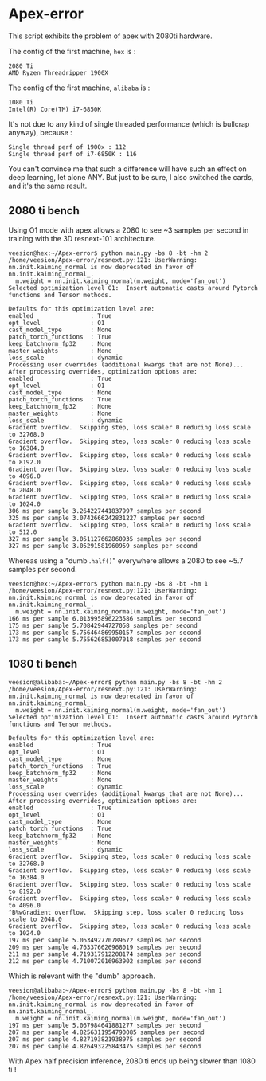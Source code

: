 # Apex-error

This script exhibits the problem of apex with 2080ti hardware.

The config of the first machine, `hex` is :
```
2080 Ti
AMD Ryzen Threadripper 1900X 
```
The config of the first machine, `alibaba` is :
```
1080 Ti
Intel(R) Core(TM) i7-6850K
```
It's not due to any kind of single threaded performance (which is bullcrap anyway), because :
```
Single thread perf of 1900x : 112
Single thread perf of i7-6850K : 116
```

You can't convince me that such a difference will have such an effect on deep learning, let alone ANY. But just to be sure, I also switched the cards, and it's the same result.


## 2080 ti bench

Using O1 mode with apex allows a 2080 to see ~3 samples per second in training with the 3D resnext-101 architecture.

```
veesion@hex:~/Apex-error$ python main.py -bs 8 -bt -hm 2
/home/veesion/Apex-error/resnext.py:121: UserWarning: nn.init.kaiming_normal is now deprecated in favor of nn.init.kaiming_normal_.
  m.weight = nn.init.kaiming_normal(m.weight, mode='fan_out')
Selected optimization level O1:  Insert automatic casts around Pytorch functions and Tensor methods.

Defaults for this optimization level are:
enabled                : True
opt_level              : O1
cast_model_type        : None
patch_torch_functions  : True
keep_batchnorm_fp32    : None
master_weights         : None
loss_scale             : dynamic
Processing user overrides (additional kwargs that are not None)...
After processing overrides, optimization options are:
enabled                : True
opt_level              : O1
cast_model_type        : None
patch_torch_functions  : True
keep_batchnorm_fp32    : None
master_weights         : None
loss_scale             : dynamic
Gradient overflow.  Skipping step, loss scaler 0 reducing loss scale to 32768.0
Gradient overflow.  Skipping step, loss scaler 0 reducing loss scale to 16384.0
Gradient overflow.  Skipping step, loss scaler 0 reducing loss scale to 8192.0
Gradient overflow.  Skipping step, loss scaler 0 reducing loss scale to 4096.0
Gradient overflow.  Skipping step, loss scaler 0 reducing loss scale to 2048.0
Gradient overflow.  Skipping step, loss scaler 0 reducing loss scale to 1024.0
306 ms per sample 3.264227441837997 samples per second
325 ms per sample 3.0742666242831227 samples per second
Gradient overflow.  Skipping step, loss scaler 0 reducing loss scale to 512.0
327 ms per sample 3.051127662860935 samples per second
327 ms per sample 3.05291581960959 samples per second
```


Whereas using a "dumb .`half()`" everywhere allows a 2080 to see ~5.7 samples per second.

```
veesion@hex:~/Apex-error$ python main.py -bs 8 -bt -hm 1
/home/veesion/Apex-error/resnext.py:121: UserWarning: nn.init.kaiming_normal is now deprecated in favor of nn.init.kaiming_normal_.
  m.weight = nn.init.kaiming_normal(m.weight, mode='fan_out')
166 ms per sample 6.013995896223586 samples per second
175 ms per sample 5.70842944727058 samples per second
173 ms per sample 5.756464869950157 samples per second
173 ms per sample 5.755626853007018 samples per second
```

## 1080 ti bench


```
veesion@alibaba:~/Apex-error$ python main.py -bs 8 -bt -hm 2
/home/veesion/Apex-error/resnext.py:121: UserWarning: nn.init.kaiming_normal is now deprecated in favor of nn.init.kaiming_normal_.
  m.weight = nn.init.kaiming_normal(m.weight, mode='fan_out')
Selected optimization level O1:  Insert automatic casts around Pytorch functions and Tensor methods.

Defaults for this optimization level are:
enabled                : True
opt_level              : O1
cast_model_type        : None
patch_torch_functions  : True
keep_batchnorm_fp32    : None
master_weights         : None
loss_scale             : dynamic
Processing user overrides (additional kwargs that are not None)...
After processing overrides, optimization options are:
enabled                : True
opt_level              : O1
cast_model_type        : None
patch_torch_functions  : True
keep_batchnorm_fp32    : None
master_weights         : None
loss_scale             : dynamic
Gradient overflow.  Skipping step, loss scaler 0 reducing loss scale to 32768.0
Gradient overflow.  Skipping step, loss scaler 0 reducing loss scale to 16384.0
Gradient overflow.  Skipping step, loss scaler 0 reducing loss scale to 8192.0
Gradient overflow.  Skipping step, loss scaler 0 reducing loss scale to 4096.0
^B%wGradient overflow.  Skipping step, loss scaler 0 reducing loss scale to 2048.0
Gradient overflow.  Skipping step, loss scaler 0 reducing loss scale to 1024.0
197 ms per sample 5.063492770789672 samples per second
209 ms per sample 4.763376626968019 samples per second
211 ms per sample 4.719317912208174 samples per second
212 ms per sample 4.710072016963902 samples per second
```

Which is relevant with the "dumb" approach.

```
veesion@alibaba:~/Apex-error$ python main.py -bs 8 -bt -hm 1
/home/veesion/Apex-error/resnext.py:121: UserWarning: nn.init.kaiming_normal is now deprecated in favor of nn.init.kaiming_normal_.
  m.weight = nn.init.kaiming_normal(m.weight, mode='fan_out')
197 ms per sample 5.067984641881277 samples per second
207 ms per sample 4.8256311954790085 samples per second
207 ms per sample 4.827193821938975 samples per second
207 ms per sample 4.826493225843475 samples per second
```

With Apex half precision inference, 2080 ti ends up being slower than 1080 ti !

